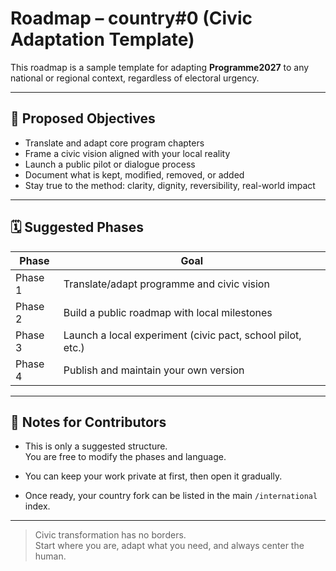 # Roadmap – country#0 (Civic Adaptation Template)

This roadmap is a sample template for adapting **Programme2027** to any national or regional context, regardless of electoral urgency.

---

## 🎯 Proposed Objectives

- Translate and adapt core program chapters
- Frame a civic vision aligned with your local reality
- Launch a public pilot or dialogue process
- Document what is kept, modified, removed, or added
- Stay true to the method: clarity, dignity, reversibility, real-world impact

---

## 🗓 Suggested Phases

| Phase       | Goal                                                      |
|-------------|-----------------------------------------------------------|
| Phase 1     | Translate/adapt programme and civic vision                |
| Phase 2     | Build a public roadmap with local milestones              |
| Phase 3     | Launch a local experiment (civic pact, school pilot, etc.)|
| Phase 4     | Publish and maintain your own version                     |

---

## 🧭 Notes for Contributors

- This is only a suggested structure.  
  You are free to modify the phases and language.

- You can keep your work private at first, then open it gradually.

- Once ready, your country fork can be listed in the main `/international` index.

---

> Civic transformation has no borders.  
> Start where you are, adapt what you need, and always center the human.
